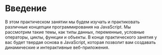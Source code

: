 # Введение

В этом практическом занятии мы будем изучать и практиковать различные концепции программирования на JavaScript. Мы рассмотрим такие темы, как типы данных, переменные, условные операторы, циклы, функции и объекты. В конце практического занятия у вас будет твердая основа в JavaScript, которая позволит вам создавать динамические и интерактивные веб-приложения.
